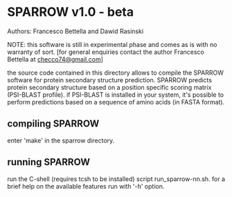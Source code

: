 SPARROW v1.0 - beta
===================

Authors: Francesco Bettella and Dawid Rasinski

NOTE: this software is still in experimental phase and comes as is with no warranty of sort.
      [for general enquiries contact the author Francesco Bettella at checco74@gmail.com]

the source code contained in this directory allows to compile the SPARROW software
for protein secondary structure prediction. SPARROW predicts protein secondary structure
based on a position specific scoring matrix (PSI-BLAST profile).
if PSI-BLAST is installed in your system, it's possible to perform predictions based on
a sequence of amino acids (in FASTA format).


compiling SPARROW
-----------------

enter 'make' in the sparrow directory.


running SPARROW
---------------

run the C-shell (requires tcsh to be installed) script run_sparrow-nn.sh.
for a brief help on the available features run with '-h' option.




